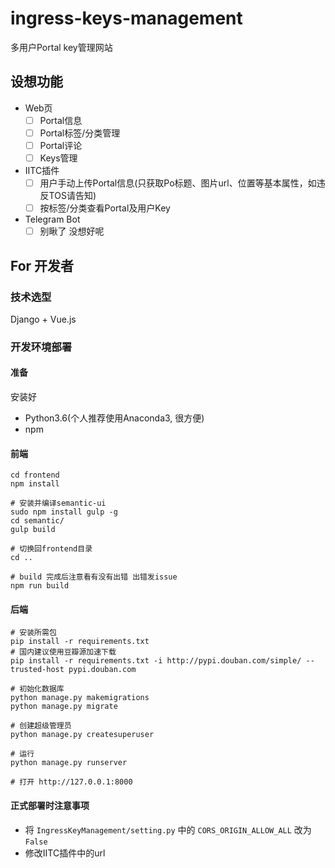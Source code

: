 # ingress-keys-management
多用户Portal key管理网站

## 设想功能
- Web页
  - [ ] Portal信息
  - [ ] Portal标签/分类管理
  - [ ] Portal评论
  - [ ] Keys管理
- IITC插件
  - [ ] 用户手动上传Portal信息(只获取Po标题、图片url、位置等基本属性，如违反TOS请告知)
  - [ ] 按标签/分类查看Portal及用户Key
- Telegram Bot
  - [ ] 别瞅了 没想好呢

## For 开发者
### 技术选型
Django + Vue.js

### 开发环境部署

#### 准备
安装好
- Python3.6(个人推荐使用Anaconda3, 很方便)
- npm
#### 前端
```shell
cd frontend
npm install

# 安装并编译semantic-ui
sudo npm install gulp -g
cd semantic/
gulp build

# 切换回frontend目录
cd ..

# build 完成后注意看有没有出错 出错发issue
npm run build
```

#### 后端
```shell
# 安装所需包
pip install -r requirements.txt
# 国内建议使用豆瓣源加速下载
pip install -r requirements.txt -i http://pypi.douban.com/simple/ --trusted-host pypi.douban.com

# 初始化数据库
python manage.py makemigrations
python manage.py migrate

# 创建超级管理员
python manage.py createsuperuser

# 运行
python manage.py runserver

# 打开 http://127.0.0.1:8000
```

#### 正式部署时注意事项
- 将 `IngressKeyManagement/setting.py` 中的 `CORS_ORIGIN_ALLOW_ALL` 改为 `False`
- 修改IITC插件中的url
